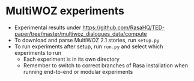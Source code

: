 # MultiWOZ experiments

- Experimental results under https://github.com/RasaHQ/TED-paper/tree/master/multiwoz_dialogues_data/compute
- To download and parse MultiWOZ 2.1 stories, run `setup.py`
- To run experiments after setup, run `run.py` and select which experiments to run
  - Each experiment is in its own directory
  - Remember to switch to correct branches of Rasa installation when running end-to-end or modular experiments
